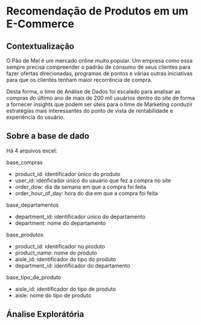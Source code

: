 # Recomendação de Produtos em um E-Commerce

## Contextualização
<div id="contextualizacao"></div>

O Pão de Mel é um mercado online muito popular. Um empresa como essa sempre precisa compreender o padrão de consumo de seus clientes para fazer ofertas direcionadas, programas de pontos e várias outras iniciativas para que os clientes tenham maior recorrência de compra.

Desta forma, o time de Análise de Dados foi escalado para analisar as compras do último ano de mais de 200 mil usuários dentro do site de forma a fornecer insights que podem ser úteis para o time de Marketing conduzir estratégias mais interessantes do ponto de vista de rentabilidade e experiência do usuário.


## Sobre a base de dado

Há 4 arquivos excel:

base_compras

- product_id: identificador único do produto
- user_id: idenficador único do usuario que fez a compra no site
- order_dow: dia da semana em que a compra foi feita
- order_hour_of_day: hora do dia em que a compra foi feita

base_departamentos

- department_id: identificador único do departamento
- department: nome do departamento
 
base_produtos

- product_id: identificador no produto
- product_name: nome do produto
- aisle_id: identificador do tipo do produto
- department_id: identificador do departamento
   
base_tipo_de_produto

- aisle_id: identificador do tipo de produto
- aisle: nome do tipo de produto

## Ánalise Explorátória






      
